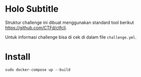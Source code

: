# Holo Subtitle

Struktur challenge ini dibuat menggunakan standard tool berikut https://github.com/CTFd/ctfcli.

Untuk informasi challenge bisa di cek di dalam file `challenge.yml`.

# Install
```
sudo docker-compose up --build
```
